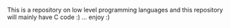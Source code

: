 This is a  repository on low level programming languages and this repository will mainly have C code :) ... enjoy :) 
